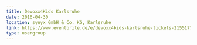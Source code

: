 ```yaml
---
title: Devoxx4Kids Karlsruhe
date: 2016-04-30
location: synyx GmbH & Co. KG, Karlsruhe
link: https://www.eventbrite.de/e/devoxx4kids-karlsruhe-tickets-21551771930
type: usergroup
---
```

